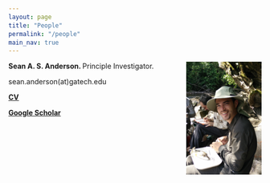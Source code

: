 ```yaml
---
layout: page
title: "People"
permalink: "/people"
main_nav: true
---
```


<style>
img {
	float:right;
}
</style>

<p><b>Sean A. S. Anderson. </b> Principle Investigator. <img src="/assets/sean_suriname_riverside2.jpg" alt="Sean riverside" style="width:150px;height:225px;"> </p>
	
<p>	sean.anderson(at)gatech.edu </p>
<p><a href="https://github.com/SeanASAnderson/CV/blob/main/AndersonSean.CV.2023.pdf"><b>CV</b></a> </p>
<p><a href="https://scholar.google.com/citations?user=xfDBp1sAAAAJ&hl=en"><b>Google Scholar</b></a> </p>



